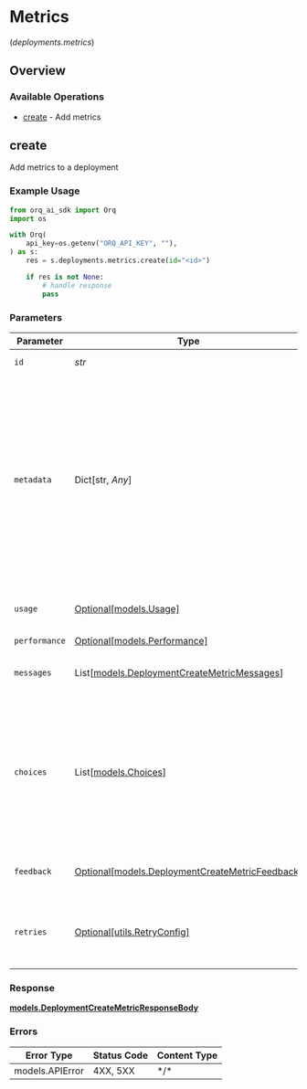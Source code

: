 # Metrics
(*deployments.metrics*)

## Overview

### Available Operations

* [create](#create) - Add metrics

## create

Add metrics to a deployment

### Example Usage

```python
from orq_ai_sdk import Orq
import os

with Orq(
    api_key=os.getenv("ORQ_API_KEY", ""),
) as s:
    res = s.deployments.metrics.create(id="<id>")

    if res is not None:
        # handle response
        pass

```

### Parameters

| Parameter                                                                                                                                                                                                | Type                                                                                                                                                                                                     | Required                                                                                                                                                                                                 | Description                                                                                                                                                                                              |
| -------------------------------------------------------------------------------------------------------------------------------------------------------------------------------------------------------- | -------------------------------------------------------------------------------------------------------------------------------------------------------------------------------------------------------- | -------------------------------------------------------------------------------------------------------------------------------------------------------------------------------------------------------- | -------------------------------------------------------------------------------------------------------------------------------------------------------------------------------------------------------- |
| `id`                                                                                                                                                                                                     | *str*                                                                                                                                                                                                    | :heavy_check_mark:                                                                                                                                                                                       | Deployment ID                                                                                                                                                                                            |
| `metadata`                                                                                                                                                                                               | Dict[str, *Any*]                                                                                                                                                                                         | :heavy_minus_sign:                                                                                                                                                                                       | Your own custom key-value pairs can be attached to the logs. This is useful for storing additional information related to your interactions with the LLM providers or specifics within your application. |
| `usage`                                                                                                                                                                                                  | [Optional[models.Usage]](../../models/usage.md)                                                                                                                                                          | :heavy_minus_sign:                                                                                                                                                                                       | Usage statistics to add to the deployment                                                                                                                                                                |
| `performance`                                                                                                                                                                                            | [Optional[models.Performance]](../../models/performance.md)                                                                                                                                              | :heavy_minus_sign:                                                                                                                                                                                       | N/A                                                                                                                                                                                                      |
| `messages`                                                                                                                                                                                               | List[[models.DeploymentCreateMetricMessages](../../models/deploymentcreatemetricmessages.md)]                                                                                                            | :heavy_minus_sign:                                                                                                                                                                                       | A list of messages sent to the model.                                                                                                                                                                    |
| `choices`                                                                                                                                                                                                | List[[models.Choices](../../models/choices.md)]                                                                                                                                                          | :heavy_minus_sign:                                                                                                                                                                                       | A list of completion choices. If you are using a `completion` model then you must provide the `completion content` with the chat completion format                                                       |
| `feedback`                                                                                                                                                                                               | [Optional[models.DeploymentCreateMetricFeedback]](../../models/deploymentcreatemetricfeedback.md)                                                                                                        | :heavy_minus_sign:                                                                                                                                                                                       | Feedback from the user on the completion                                                                                                                                                                 |
| `retries`                                                                                                                                                                                                | [Optional[utils.RetryConfig]](../../models/utils/retryconfig.md)                                                                                                                                         | :heavy_minus_sign:                                                                                                                                                                                       | Configuration to override the default retry behavior of the client.                                                                                                                                      |

### Response

**[models.DeploymentCreateMetricResponseBody](../../models/deploymentcreatemetricresponsebody.md)**

### Errors

| Error Type      | Status Code     | Content Type    |
| --------------- | --------------- | --------------- |
| models.APIError | 4XX, 5XX        | \*/\*           |
